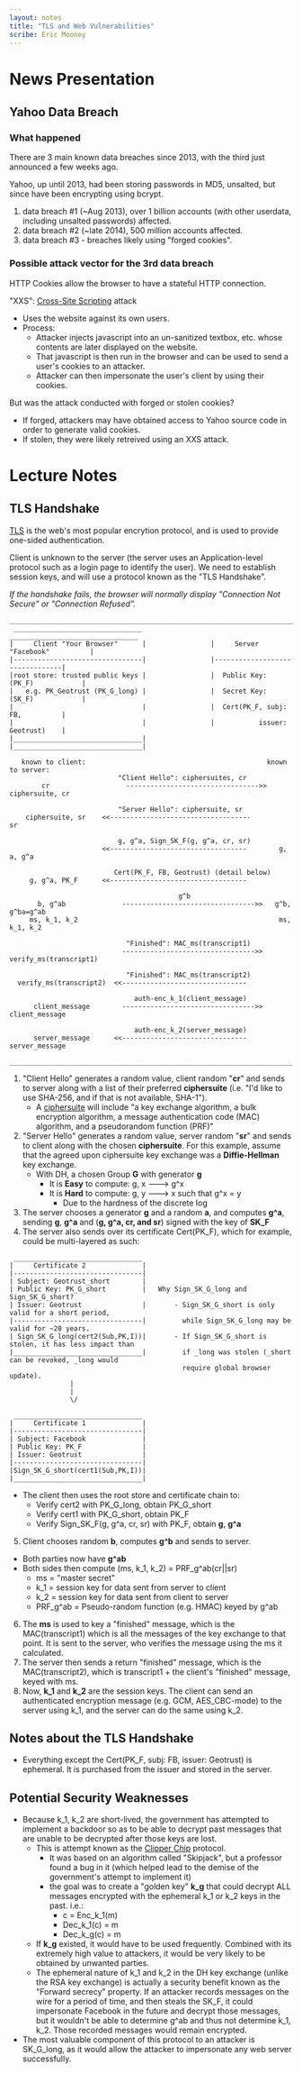 ```yaml
---
layout: notes
title: "TLS and Web Vulnerabilities"
scribe: Eric Mooney
---
```


# News Presentation
## Yahoo Data Breach

### What happened
There are 3 main known data breaches since 2013, with the third just announced a few weeks ago.

Yahoo, up until 2013, had been storing passwords in MD5, unsalted, but since have been encrypting using bcrypt.

1. data breach #1 (~Aug 2013), over 1 billion accounts (with other userdata, including unsalted passwords) affected.
2. data breach #2 (~late 2014), 500 million accounts affected.
3. data breach #3 - breaches likely using "forged cookies".

### Possible attack vector for the 3rd data breach
HTTP Cookies allow the browser to have a stateful HTTP connection.

"XXS": [Cross-Site Scripting](https://en.wikipedia.org/wiki/Cross-site_scripting) attack
* Uses the website against its own users.
* Process: 
	* Attacker injects javascript into an un-sanitized textbox, etc. whose contents are later displayed on the website.
	* That javascript is then run in the browser and can be used to send a user's cookies to an attacker.
	* Attacker can then impersonate the user's client by using their cookies.

But was the attack conducted with forged or stolen cookies?
* If forged, attackers may have obtained access to Yahoo source code in order to generate valid cookies.
* If stolen, they were likely retreived using an XXS attack.

# Lecture Notes
## TLS Handshake
[TLS](https://en.wikipedia.org/wiki/Transport_Layer_Security) is the web's most popular encrytion protocol, and is used to provide one-sided authentication.

Client is unknown to the server (the server uses an Application-level protocol such as a login page to identify the user). We need to establish session keys, and will use a protocol known as the "TLS Handshake".

*If the handshake fails, the browser will normally display "Connection Not Secure" or "Connection Refused".*

```
_______________________________________________________________________________________
 ________________________________                  ________________________________ 
|     Client "Your Browser"      |                |     Server "Facebook"          |
|--------------------------------|                |--------------------------------|
|root store: trusted public keys |                |  Public Key: (PK_F)            |
|   e.g. PK_Geotrust (PK_G_long) |                |  Secret Key: (SK_F)            |
|                                |                |  Cert(PK_F, subj: FB,          | 
|                                |                |           issuer: Geotrust)    |
|________________________________|                |________________________________|

   known to client:                                             known to server:
                           "Client Hello": ciphersuites, cr
        cr                   --------------------------------->>  ciphersuite, cr 

                           "Server Hello": ciphersuite, sr
    ciphersuite, sr    <<-----------------------------------         sr

                           g, g^a, Sign_SK_F(g, g^a, cr, sr)
                       <<----------------------------------        g, a, g^a

                          Cert(PK_F, FB, Geotrust) (detail below)
     g, g^a, PK_F      <<----------------------------------       

                                          g^b
       b, g^ab              --------------------------------->>   g^b, g^ba=g^ab
     ms, k_1, k_2                                                  ms, k_1, k_2

                             "Finished": MAC_ms(transcript1)
                            --------------------------------->>  verify_ms(transcript1)

                             "Finished": MAC_ms(transcript2)
  verify_ms(transcript2)  <<-------------------------------     

                               auth-enc_k_1(client_message)
      client_message        --------------------------------->>    client_message

                               auth-enc_k_2(server_message)
      server_message      <<-------------------------------        server_message  

_______________________________________________________________________________________
```

1. "Client Hello" generates a random value, client random "**cr**" and sends to server along with a list of their preferred **ciphersuite** (i.e. "I'd like to use SHA-256, and if that is not available, SHA-1").
	* A [ciphersuite](https://en.wikipedia.org/wiki/Cipher_suite) will include "a key exchange algorithm, a bulk encryption algorithm, a message authentication code (MAC) algorithm, and a pseudorandom function (PRF)"
2. "Server Hello" generates a random value, server random "**sr**" and sends to client along with the chosen **ciphersuite**. For this example, assume that the agreed upon ciphersuite key exchange was a **Diffie-Hellman** key exchange.
	* With DH, a chosen Group **G** with generator **g**
		* It is **Easy** to compute: g, x ---> g^x
		* It is **Hard** to compute: g, y ---> x such that g^x = y
			* Due to the hardness of the discrete log
3. The server chooses a generator **g** and a random **a**, and computes **g^a**, sending **g**, **g^a** and (**g, g^a, cr, and sr**) signed with the key of **SK_F**
4. The server also sends over its certificate Cert(PK_F), which for example, could be multi-layered as such:

```
 ________________________________ 
|     Certificate 2              |
|--------------------------------|
| Subject: Geotrust_short        |
| Public Key: PK_G_short         |   Why Sign_SK_G_long and Sign_SK_G_short?
| Issuer: Geotrust               |       - Sign_SK_G_short is only valid for a short period, 
|--------------------------------|         while Sign_SK_G_long may be valid for ~20 years.
| Sign_SK_G_long(cert2(Sub,PK,I))|       - If Sign_SK_G_short is stolen, it has less impact than
|________________________________|         if _long was stolen (_short can be revoked, _long would
                                           require global browser update).
               |
               |
               \/

 ________________________________ 
|     Certificate 1              |
|--------------------------------|
| Subject: Facebook              |
| Public Key: PK_F               |
| Issuer: Geotrust               |
|--------------------------------|
|Sign_SK_G_short(cert1(Sub,PK,I))|
|________________________________|

```

* The client then uses the root store and certificate chain to:
    * Verify cert2 with PK_G_long, obtain PK_G_short
    * Verify cert1 with PK_G_short, obtain PK_F
    * Verify Sign_SK_F(g, g^a, cr, sr) with PK_F, obtain **g**, **g^a**

5. Client chooses random **b**, computes **g^b** and sends to server. 
  * Both parties now have **g^ab**
  * Both sides then compute (ms, k_1, k_2) = PRF_g^ab(cr||sr)
    * ms = "master secret"
    * k_1 = session key for data sent from server to client
    * k_2 = session key for data sent from client to server
    * PRF_g^ab = Pseudo-random function (e.g. HMAC) keyed by g^ab 
6. The **ms** is used to key a "finished" message, which is the MAC(transcript1) which is all the messages of the key exchange to that point. It is sent to the server, who verifies the message using the ms it calculated.
7. The server then sends a return "finished" message, which is the MAC(transcript2), which is transcript1 + the client's "finished" message, keyed with ms.
8. Now, **k_1** and **k_2** are the session keys. The client can send an authenticated encryption message (e.g. GCM, AES_CBC-mode) to the server using k_1, and the server can do the same using k_2.

## Notes about the TLS Handshake
* Everything except the Cert(PK_F, subj: FB, issuer: Geotrust) is ephemeral. It is purchased from the issuer and stored in the server.

## Potential Security Weaknesses
* Because k_1, k_2 are short-lived, the government has attempted to implement a backdoor so as to be able to decrypt past messages that are unable to be decrypted after those keys are lost.
	* This is attempt known as the [Clipper Chip](http://www.nytimes.com/1994/06/12/magazine/battle-of-the-clipper-chip.html?pagewanted=all) protocol.
		* It was based on an algorithm called "Skipjack", but a professor found a bug in it (which helped lead to the demise of the government's attempt to implement it)
		* the goal was to create a "golden key" **k_g** that could decrypt ALL messages encrypted with the ephemeral k_1 or k_2 keys in the past. i.e.:
			* c = Enc_k_1(m)
			* Dec_k_1(c) = m
			* Dec_k_g(c) = m
	* If **k_g** existed, it would have to be used frequently. Combined with its extremely high value to attackers, it would be very likely to be obtained by unwanted parties.
	* The ephemeral nature of k_1 and k_2 in the DH key exchange (unlike the RSA key exchange) is actually a security benefit known as the "Forward secrecy" property. If an attacker records messages on the wire for a period of time, and then steals the SK_F, it could impersonate Facebook in the future and decrypt those messages, but it wouldn't be able to determine g^ab and thus not determine k_1, k_2. Those recorded messages would remain encrypted.
* The most valuable component of this protocol to an attacker is SK_G_long, as it would allow the attacker to impersonate any web server successfully.
